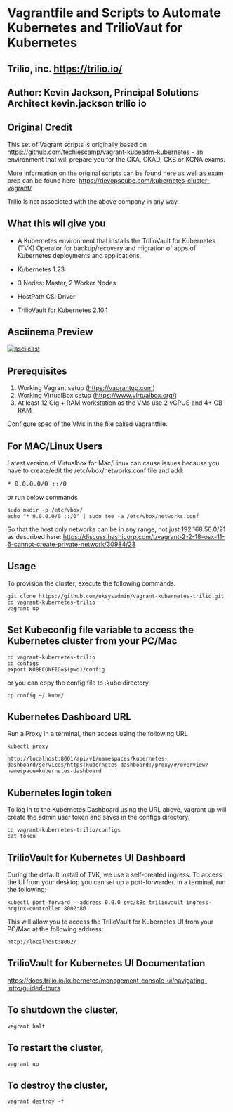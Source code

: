 
# Vagrantfile and Scripts to Automate Kubernetes and TrilioVaut for Kubernetes
## Trilio, inc. https://trilio.io/
## Author: Kevin Jackson, Principal Solutions Architect kevin.jackson <at> trilio <dot> io



## Original Credit
This set of Vagrant scripts is originally based on https://github.com/techiescamp/vagrant-kubeadm-kubernetes - an environment that will prepare you for the CKA, CKAD, CKS or KCNA exams.

More information on the original scripts can be found here as well as exam prep can be found here: https://devopscube.com/kubernetes-cluster-vagrant/

Trilio is not associated with the above company in any way.

## What this wil give you

- A Kubernetes environment that installs the TrilioVault for Kubernetes (TVK) Operator for backup/recovery and migration of apps of Kubernetes deployments and applications.

- Kubernetes 1.23
- 3 Nodes: Master, 2 Worker Nodes
- HostPath CSI Driver
- TrilioVault for Kubernetes 2.10.1

## Asciinema Preview
[![asciicast](https://asciinema.org/a/509999.svg)](https://asciinema.org/a/509999)

## Prerequisites

1. Working Vagrant setup (https://vagrantup.com)
2. Working VirtualBox setup (https://www.virtualbox.org/)
3. At least 12 Gig + RAM workstation as the VMs use 2 vCPUS and 4+ GB RAM

Configure spec of the VMs in the file called Vagrantfile.

## For MAC/Linux Users

Latest version of Virtualbox for Mac/Linux can cause issues because you have to create/edit the /etc/vbox/networks.conf file and add:
<pre>* 0.0.0.0/0 ::/0</pre>

or run below commands

```shell
sudo mkdir -p /etc/vbox/
echo "* 0.0.0.0/0 ::/0" | sudo tee -a /etc/vbox/networks.conf
```

So that the host only networks can be in any range, not just 192.168.56.0/21 as described here:
https://discuss.hashicorp.com/t/vagrant-2-2-18-osx-11-6-cannot-create-private-network/30984/23

## Usage

To provision the cluster, execute the following commands.

```shell
git clone https://github.com/uksysadmin/vagrant-kubernetes-trilio.git
cd vagrant-kubernetes-trilio
vagrant up
```

## Set Kubeconfig file variable to access the Kubernetes cluster from your PC/Mac

```shell
cd vagrant-kubernetes-trilio
cd configs
export KUBECONFIG=$(pwd)/config
```

or you can copy the config file to .kube directory.

```shell
cp config ~/.kube/
```

## Kubernetes Dashboard URL
Run a Proxy in a terminal, then access using the following URL

```shell
kubectl proxy
```

```shell
http://localhost:8001/api/v1/namespaces/kubernetes-dashboard/services/https:kubernetes-dashboard:/proxy/#/overview?namespace=kubernetes-dashboard
```


## Kubernetes login token

To log in to the Kubernetes Dashboard using the URL above, vagrant up will create the admin user token and saves in the configs directory.

```shell
cd vagrant-kubernetes-trilio/configs
cat token
```

## TrilioVault for Kubernetes UI Dashboard
During the default install of TVK, we use a self-created ingress. To access the UI from your desktop you can set up a port-forwarder.
In a terminal, run the following:

```shell
kubectl port-forward --address 0.0.0 svc/k8s-triliovault-ingress-hnginx-controller 8002:80
```

This will allow you to access the TrilioVault for Kubernetes UI from your PC/Mac at the following address:

```shell
http://localhost:8002/
```

## TrilioVault for Kubernetes UI Documentation  
https://docs.trilio.io/kubernetes/management-console-ui/navigating-intro/guided-tours

## To shutdown the cluster,

```shell
vagrant halt
```

## To restart the cluster,

```shell
vagrant up
```

## To destroy the cluster,

```shell
vagrant destroy -f
```

